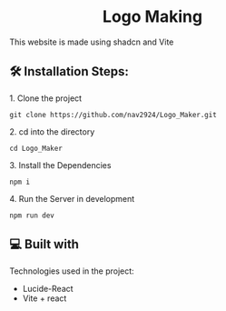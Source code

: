 <h1 align="center" id="title">Logo Making</h1>

<p id="description">This website is made using shadcn and Vite</p>

<h2>🛠️ Installation Steps:</h2>

<p>1. Clone the project</p>

```
git clone https://github.com/nav2924/Logo_Maker.git
```

<p>2. cd into the directory</p>

```
cd Logo_Maker
```

<p>3. Install the Dependencies</p>

```
npm i
```

<p>4. Run the Server in development</p>

```
npm run dev
```

  
  
<h2>💻 Built with</h2>

Technologies used in the project:

*   Lucide-React
*   Vite + react


